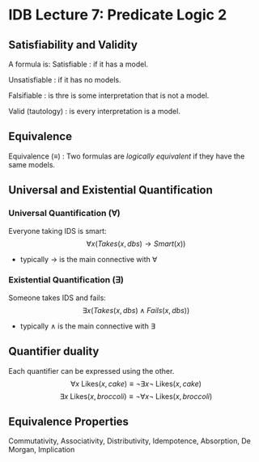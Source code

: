 
# IDB Lecture 7: Predicate Logic 2

## Satisfiability and Validity
A formula is:
Satisfiable
  : if it has a model.

Unsatisfiable
  : if it has no models.

Falsifiable
  : is thre is some interpretation that is not a model.

Valid (tautology)
  : is every interpretation is a model.

## Equivalence
Equivalence ($\equiv$)
  : Two formulas are _logically equivalent_ if they have the same models.

## Universal and Existential Quantification

### Universal Quantification ($\forall$)
Everyone taking IDS is smart: 
  $$\forall x (Takes(x,dbs) \rightarrow Smart(x))$$

  - typically $\rightarrow$ is the main connective with $\forall$

### Existential Quantification ($\exists$)
Someone takes IDS and fails:
  $$\exists x (Takes(x,dbs) \land Fails(x,dbs))$$
  
  - typically $\land$ is the main connective with $\exists$

## Quantifier duality
Each quantifier can be expressed using the other.
$$\forall x \text{ Likes}(x,cake) \equiv \neg \exists x  \neg \text{ Likes}(x,cake)$$
$$\exists x \text{ Likes}(x,broccoli) \equiv \neg \forall x \neg \text{ Likes}(x,broccoli)$$

## Equivalence Properties
Commutativity, Associativity, Distributivity, Idempotence, Absorption, De Morgan, Implication

